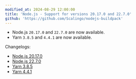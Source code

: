 ```yaml
---
modified_at: 2024-08-29 12:00:00
title: 'Node.js - Support for versions 20.17.0 and 22.7.0'
github: 'https://github.com/Scalingo/nodejs-buildpack'
---
```


- Node.js `20.17.0` and `22.7.0` are now available.
- Yarn `3.8.5` and `4.4.1` are now available.

Changelogs:
- [Node.js 20.17.0](https://github.com/nodejs/node/blob/main/doc/changelogs/CHANGELOG_V20.md#20.17.0)
- [Node.js 22.7.0](https://github.com/nodejs/node/blob/main/doc/changelogs/CHANGELOG_V22.md#22.7.0)
- [Yarn 3.8.5](https://github.com/yarnpkg/berry/releases/tag/%40yarnpkg%2Fcli%2F3.8.5)
- [Yarn 4.4.1](https://github.com/yarnpkg/berry/releases/tag/%40yarnpkg%2Fcli%2F4.4.1)
